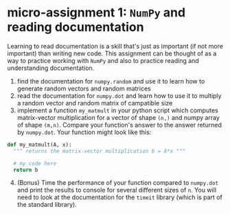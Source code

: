 
# micro-assignment 1: `NumPy` and reading documentation
Learning to read documentation is a skill that's just as important (if not more
important) than writing new code. This assignment can be thought of as a way to
practice working with `NumPy` and also to practice reading and understanding
documentation.

1. find the documentation for `numpy.random` and use it to learn how to generate random vectors and random matrices
2. read the documentation for `numpy.dot` and learn how to use it to multiply a random vector and random matrix of campatible size
3. implement a function `my_matmult` in your python script which computes matrix-vector multiplication for a vector of shape `(n,)` and numpy array of shape `(m,n)`. Compare your function's answer to the answer returned by `numpy.dot`. Your function might look like this:

```python
def my_matmult(A, x):
  """ returns the matrix-vector multiplication b = A*x """

  # my code here
  return b
```
4. (Bonus) Time the performance of your function compared to `numpy.dot` and print the results to console for several different sizes of `n`. You will need to look at the documentation for the `timeit` library (which is part of the standard library).
